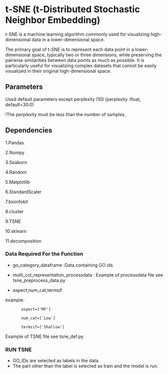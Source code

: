 # t-SNE (t-Distributed Stochastic Neighbor Embedding)
t-SNE  is a machine learning algorithm commonly used for visualizing high-dimensional data in a lower-dimensional space.

The primary goal of t-SNE is to represent each data point in a lower-dimensional space, typically two or three dimensions, while preserving the pairwise similarities between data points as much as possible. It is particularly useful for visualizing complex datasets that cannot be easily visualized in their original high-dimensional space. 
## Parameters

Used default parameters except perplexity (10) (perplexity :float, default=30.0)

!The perplexity must be less than the number of samples.

## Dependencies

1.Pandas 

2.Numpy

3.Seaborn

4.Random

5.Matplotlib

6.StandardScaler

7.bioinfokit

8.cluster

9.TSNE

10.sklearn

11.decomposition

### Data Required For the Function

* go_category_dataframe :Data containing GO ids

* multi_col_representation_processdata : Example of processdata file see tsne_preprocess_data.py

* aspect,num_cat,termsif

example: 

           aspect=['MF']

           num_cat=['Low']
           
           termsif=['Shallow']

Example of TSNE file see tsne_def.py

### RUN TSNE

* GO_IDs are selected as labels in the data.
* The part other than the label is selected as train and the model is run.

